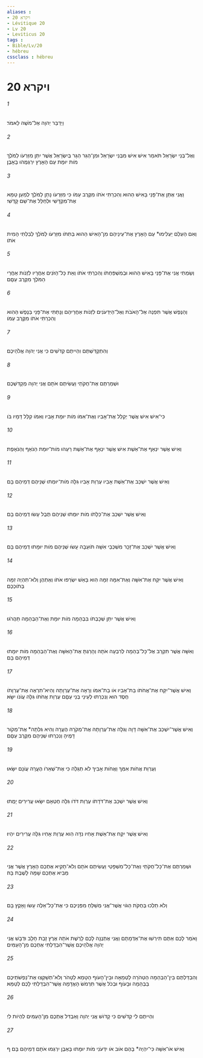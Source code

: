 ```yaml
---
aliases : 
- ויקרא 20
- Lévitique 20
- Lv 20
- Leviticus 20
tags : 
- Bible/Lv/20
- hébreu
cssclass : hébreu
---
```


# ויקרא 20

###### 1
וַיְדַבֵּר יְהוָה אֶל־מֹשֶׁה לֵּאמֹר׃
###### 2
וְאֶל־בְּנֵי יִשְׂרָאֵל תֹּאמַר אִישׁ אִישׁ מִבְּנֵי יִשְׂרָאֵל וּמִן־הַגֵּר הַגָּר בְּיִשְׂרָאֵל אֲשֶׁר יִתֵּן מִזַּרְעֹו לַמֹּלֶךְ מֹות יוּמָת עַם הָאָרֶץ יִרְגְּמֻהוּ בָאָבֶן׃
###### 3
וַאֲנִי אֶתֵּן אֶת־פָּנַי בָּאִישׁ הַהוּא וְהִכְרַתִּי אֹתֹו מִקֶּרֶב עַמֹּו כִּי מִזַּרְעֹו נָתַן לַמֹּלֶךְ לְמַעַן טַמֵּא אֶת־מִקְדָּשִׁי וּלְחַלֵּל אֶת־שֵׁם קָדְשִׁי׃
###### 4
וְאִם הַעְלֵם יַעְלִימוּ* עַם הָאָרֶץ אֶת־עֵינֵיהֶם מִן־הָאִישׁ הַהוּא בְּתִתֹּו מִזַּרְעֹו לַמֹּלֶךְ לְבִלְתִּי הָמִית אֹתֹו׃
###### 5
וְשַׂמְתִּי אֲנִי אֶת־פָּנַי בָּאִישׁ הַהוּא וּבְמִשְׁפַּחְתֹּו וְהִכְרַתִּי אֹתֹו וְאֵת כָּל־הַזֹּנִים אַחֲרָיו לִזְנֹות אַחֲרֵי הַמֹּלֶךְ מִקֶּרֶב עַםָּם׃
###### 6
וְהַנֶּפֶשׁ אֲשֶׁר תִּפְנֶה אֶל־הָאֹבֹת וְאֶל־הַיִּדְּעֹנִים לִזְנֹות אַחֲרֵיהֶם וְנָתַתִּי אֶת־פָּנַי בַּנֶּפֶשׁ הַהִוא וְהִכְרַתִּי אֹתֹו מִקֶּרֶב עַמֹּו׃
###### 7
וְהִתְקַדִּשְׁתֶּם וִהְיִיתֶם קְדֹשִׁים כִּי אֲנִי יְהוָה אֱלֹהֵיכֶם׃
###### 8
וּשְׁמַרְתֶּם אֶת־חֻקֹּתַי וַעֲשִׂיתֶם אֹתָם אֲנִי יְהוָה מְקַדִּשְׁכֶם׃
###### 9
כִּי־אִישׁ אִישׁ אֲשֶׁר יְקַלֵּל אֶת־אָבִיו וְאֶת־אִמֹּו מֹות יוּמָת אָבִיו וְאִמֹּו קִלֵּל דָּמָיו בֹּו׃
###### 10
וְאִישׁ אֲשֶׁר יִנְאַף אֶת־אֵשֶׁת אִישׁ אֲשֶׁר יִנְאַף אֶת־אֵשֶׁת רֵעֵהוּ מֹות־יוּמַת הַנֹּאֵף וְהַנֹּאָפֶת׃
###### 11
וְאִישׁ אֲשֶׁר יִשְׁכַּב אֶת־אֵשֶׁת אָבִיו עֶרְוַת אָבִיו גִּלָּה מֹות־יוּמְתוּ שְׁנֵיהֶם דְּמֵיהֶם בָּם׃
###### 12
וְאִישׁ אֲשֶׁר יִשְׁכַּב אֶת־כַּלָּתֹו מֹות יוּמְתוּ שְׁנֵיהֶם תֶּבֶל עָשׂוּ דְּמֵיהֶם בָּם׃
###### 13
וְאִישׁ אֲשֶׁר יִשְׁכַּב אֶת־זָכָר מִשְׁכְּבֵי אִשָּׁה תֹּועֵבָה עָשׂוּ שְׁנֵיהֶם מֹות יוּמָתוּ דְּמֵיהֶם בָּם׃
###### 14
וְאִישׁ אֲשֶׁר יִקַּח אֶת־אִשָּׁה וְאֶת־אִמָּהּ זִמָּה הִוא בָּאֵשׁ יִשְׂרְפוּ אֹתֹו וְאֶתְהֶן וְלֹא־תִהְיֶה זִמָּה בְּתֹוכְכֶם׃
###### 15
וְאִישׁ אֲשֶׁר יִתֵּן שְׁכָבְתֹּו בִּבְהֵמָה מֹות יוּמָת וְאֶת־הַבְּהֵמָה תַּהֲרֹגוּ׃
###### 16
וְאִשָּׁה אֲשֶׁר תִּקְרַב אֶל־כָּל־בְּהֵמָה לְרִבְעָה אֹתָהּ וְהָרַגְתָּ אֶת־הָאִשָּׁה וְאֶת־הַבְּהֵמָה מֹות יוּמָתוּ דְּמֵיהֶם בָּם׃
###### 17
וְאִישׁ אֲשֶׁר־יִקַּח אֶת־אֲחֹתֹו בַּת־אָבִיו אֹו בַת־אִמֹּו וְרָאָה אֶת־עֶרְוָתָהּ וְהִיא־תִרְאֶה אֶת־עֶרְוָתֹו חֶסֶד הוּא וְנִכְרְתוּ לְעֵינֵי בְּנֵי עַםָּם עֶרְוַת אֲחֹתֹו גִּלָּה עֲוֹנֹו יִשָּׂא׃
###### 18
וְאִישׁ אֲשֶׁר־יִשְׁכַּב אֶת־אִשָּׁה דָּוָה וְגִלָּה אֶת־עֶרְוָתָהּ אֶת־מְקֹרָהּ הֶעֱרָה וְהִיא גִּלְּתָה* אֶת־מְקֹור דָּמֶיהָ וְנִכְרְתוּ שְׁנֵיהֶם מִקֶּרֶב עַםָּם׃
###### 19
וְעֶרְוַת אֲחֹות אִמְּךָ וַאֲחֹות אָבִיךָ לֹא תְגַלֵּה כִּי אֶת־שְׁאֵרֹו הֶעֱרָה עֲוֹנָם יִשָּׂאוּ׃
###### 20
וְאִישׁ אֲשֶׁר יִשְׁכַּב אֶת־דֹּדָתֹו עֶרְוַת דֹּדֹו גִּלָּה חֶטְאָם יִשָּׂאוּ עֲרִירִים יָמֻתוּ׃
###### 21
וְאִישׁ אֲשֶׁר יִקַּח אֶת־אֵשֶׁת אָחִיו נִדָּה הִוא עֶרְוַת אָחִיו גִּלָּה עֲרִירִים יִהְיוּ׃
###### 22
וּשְׁמַרְתֶּם אֶת־כָּל־חֻקֹּתַי וְאֶת־כָּל־מִשְׁפָּטַי וַעֲשִׂיתֶם אֹתָם וְלֹא־תָקִיא אֶתְכֶם הָאָרֶץ אֲשֶׁר אֲנִי מֵבִיא אֶתְכֶם שָׁמָּה לָשֶׁבֶת בָּהּ׃
###### 23
וְלֹא תֵלְכוּ בְּחֻקֹּת הַגֹּוי אֲשֶׁר־אֲנִי מְשַׁלֵּחַ מִפְּנֵיכֶם כִּי אֶת־כָּל־אֵלֶּה עָשׂוּ וָאָקֻץ בָּם׃
###### 24
וָאֹמַר לָכֶם אַתֶּם תִּירְשׁוּ אֶת־אַדְמָתָם וַאֲנִי אֶתְּנֶנָּה לָכֶם לָרֶשֶׁת אֹתָהּ אֶרֶץ זָבַת חָלָב וּדְבָשׁ אֲנִי יְהוָה אֱלֹהֵיכֶם אֲשֶׁר־הִבְדַּלְתִּי אֶתְכֶם מִן־הָעַמִּים׃
###### 25
וְהִבְדַּלְתֶּם בֵּין־הַבְּהֵמָה הַטְּהֹרָה לַטְּמֵאָה וּבֵין־הָעֹוף הַטָּמֵא לַטָּהֹר וְלֹא־תְשַׁקְּצוּ אֶת־נַפְשֹׁתֵיכֶם בַּבְּהֵמָה וּבָעֹוף וּבְכֹל אֲשֶׁר תִּרְמֹשׂ הָאֲדָמָה אֲשֶׁר־הִבְדַּלְתִּי לָכֶם לְטַמֵּא׃
###### 26
וִהְיִיתֶם לִי קְדֹשִׁים כִּי קָדֹושׁ אֲנִי יְהוָה וָאַבְדִּל אֶתְכֶם מִן־הָעַמִּים לִהְיֹות לִי׃
###### 27
וְאִישׁ אֹו־אִשָּׁה כִּי־יִהְיֶה* בָהֶם אֹוב אֹו יִדְּעֹנִי מֹות יוּמָתוּ בָּאֶבֶן יִרְגְּמוּ אֹתָם דְּמֵיהֶם בָּם׃ ף
